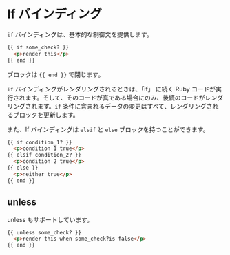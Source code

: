 # If バインディング

```if``` バインディングは、基本的な制御文を提供します。

```html
{{ if some_check? }}
  <p>render this</p>
{{ end }}
```

ブロックは ```{{ end }}``` で閉じます。

```if``` バインディングがレンダリングされるときは、「if」 に続く Ruby コードが実行されます。そして、そのコードが真である場合にのみ、後続のコードがレンダリングされます。```if``` 条件に含まれるデータの変更はすべて、レンダリングされるブロックを更新します。

また、If バインディングは ```elsif``` と ```else``` ブロックを持つことができます。

```html
{{ if condition_1? }}
  <p>condition 1 true</p>
{{ elsif condition_2? }}
  <p>condition 2 true</p>
{{ else }}
  <p>neither true</p>
{{ end }}
```

## unless

unless もサポートしています。

```html
{{ unless some_check? }}
  <p>render this when some_check?is false</p>
{{ end }}
```
